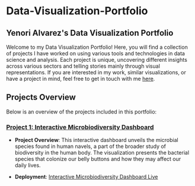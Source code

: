 # Data-Visualization-Portfolio
## Yenori Alvarez's Data Visualization Portfolio

Welcome to my Data Visualization Portfolio! Here, you will find a collection of projects I have worked on using various tools and technologies in data science and analysis. Each project is unique, uncovering different insights across various sectors and telling stories mainly through visual representations. If you are interested in my work, similar visualizations, or have a project in mind, feel free to get in touch with me [here](https://www.linkedin.com/in/yenori-alvarez-13a66b186/).

## Projects Overview

Below is an overview of the projects included in this portfolio:

### [Project 1: Interactive Microbiodiversity Dashboard](https://github.com/Yenorii/belly-button-challenge/tree/0a5da4358acc613300092a7cc91c5a509d33c66b)

- **Project Overview**: This interactive dashboard unveils the microbial species found in human navels, a part of the broader study of biodiversity in the human body. The visualization presents the bacterial species that colonize our belly buttons and how they may affect our daily lives.

- **Deployment**: [Interactive Microbiodiversity Dashboard Live](https://yenorii.github.io/belly-button-challenge/)